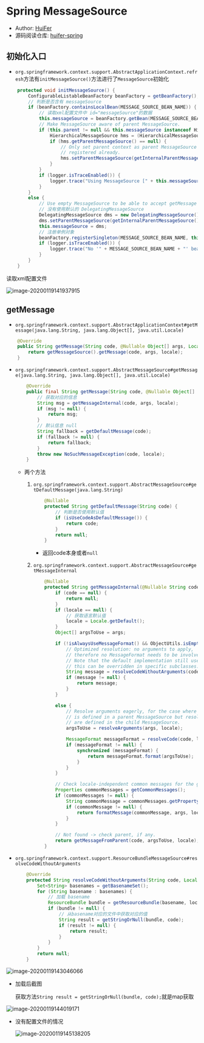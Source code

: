 # Spring MessageSource
- Author: [HuiFer](https://github.com/huifer)
- 源码阅读仓库: [huifer-spring](https://github.com/huifer/spring-framework-read)

## 初始化入口
- `org.springframework.context.support.AbstractApplicationContext.refresh`方法有`initMessageSource()`方法进行了`MessageSource`初始化



```java
    protected void initMessageSource() {
        ConfigurableListableBeanFactory beanFactory = getBeanFactory();
        // 判断是否含有 messageSource
        if (beanFactory.containsLocalBean(MESSAGE_SOURCE_BEAN_NAME)) {
            // 读取xml配置文件中 id="messageSource"的数据
            this.messageSource = beanFactory.getBean(MESSAGE_SOURCE_BEAN_NAME, MessageSource.class);
            // Make MessageSource aware of parent MessageSource.
            if (this.parent != null && this.messageSource instanceof HierarchicalMessageSource) {
                HierarchicalMessageSource hms = (HierarchicalMessageSource) this.messageSource;
                if (hms.getParentMessageSource() == null) {
                    // Only set parent context as parent MessageSource if no parent MessageSource
                    // registered already.
                    hms.setParentMessageSource(getInternalParentMessageSource());
                }
            }
            if (logger.isTraceEnabled()) {
                logger.trace("Using MessageSource [" + this.messageSource + "]");
            }
        }
        else {
            // Use empty MessageSource to be able to accept getMessage calls.
            // 没有使用默认的 DelegatingMessageSource
            DelegatingMessageSource dms = new DelegatingMessageSource();
            dms.setParentMessageSource(getInternalParentMessageSource());
            this.messageSource = dms;
            // 注册单例对象
            beanFactory.registerSingleton(MESSAGE_SOURCE_BEAN_NAME, this.messageSource);
            if (logger.isTraceEnabled()) {
                logger.trace("No '" + MESSAGE_SOURCE_BEAN_NAME + "' bean, using [" + this.messageSource + "]");
            }
        }
    }

```





读取xml配置文件

![image-20200119141937915](/images/spring/image-20200119141937915.png)







## getMessage

- `org.springframework.context.support.AbstractApplicationContext#getMessage(java.lang.String, java.lang.Object[], java.util.Locale)`

```java
    @Override
    public String getMessage(String code, @Nullable Object[] args, Locale locale) throws NoSuchMessageException {
        return getMessageSource().getMessage(code, args, locale);
    }

```

- `org.springframework.context.support.AbstractMessageSource#getMessage(java.lang.String, java.lang.Object[], java.util.Locale)`

  ```java
      @Override
      public final String getMessage(String code, @Nullable Object[] args, Locale locale) throws NoSuchMessageException {
          // 获取对应的信息
          String msg = getMessageInternal(code, args, locale);
          if (msg != null) {
              return msg;
          }
          // 默认信息 null
          String fallback = getDefaultMessage(code);
          if (fallback != null) {
              return fallback;
          }
          throw new NoSuchMessageException(code, locale);
      }
  
  ```

  - 两个方法

    1. `org.springframework.context.support.AbstractMessageSource#getDefaultMessage(java.lang.String)`

       ```java
           @Nullable
           protected String getDefaultMessage(String code) {
               // 判断是否使用默认值
               if (isUseCodeAsDefaultMessage()) {
                   return code;
               }
               return null;
           }
       
       ```

       - 返回code本身或者`null`

    2. `org.springframework.context.support.AbstractMessageSource#getMessageInternal`

       ```JAVA
           @Nullable
           protected String getMessageInternal(@Nullable String code, @Nullable Object[] args, @Nullable Locale locale) {
               if (code == null) {
                   return null;
               }
               if (locale == null) {
                   // 获取语言默认值
                   locale = Locale.getDefault();
               }
               Object[] argsToUse = args;
       
               if (!isAlwaysUseMessageFormat() && ObjectUtils.isEmpty(args)) {
                   // Optimized resolution: no arguments to apply,
                   // therefore no MessageFormat needs to be involved.
                   // Note that the default implementation still uses MessageFormat;
                   // this can be overridden in specific subclasses.
                   String message = resolveCodeWithoutArguments(code, locale);
                   if (message != null) {
                       return message;
                   }
               }
       
               else {
                   // Resolve arguments eagerly, for the case where the message
                   // is defined in a parent MessageSource but resolvable arguments
                   // are defined in the child MessageSource.
                   argsToUse = resolveArguments(args, locale);
       
                   MessageFormat messageFormat = resolveCode(code, locale);
                   if (messageFormat != null) {
                       synchronized (messageFormat) {
                           return messageFormat.format(argsToUse);
                       }
                   }
               }
       
               // Check locale-independent common messages for the given message code.
               Properties commonMessages = getCommonMessages();
               if (commonMessages != null) {
                   String commonMessage = commonMessages.getProperty(code);
                   if (commonMessage != null) {
                       return formatMessage(commonMessage, args, locale);
                   }
               }
       
               // Not found -> check parent, if any.
               return getMessageFromParent(code, argsToUse, locale);
           }
       
       ```

       

- `org.springframework.context.support.ResourceBundleMessageSource#resolveCodeWithoutArguments`

  ```JAVA
      @Override
      protected String resolveCodeWithoutArguments(String code, Locale locale) {
          Set<String> basenames = getBasenameSet();
          for (String basename : basenames) {
              // 加载 basename
              ResourceBundle bundle = getResourceBundle(basename, locale);
              if (bundle != null) {
                  // 从basename对应的文件中获取对应的值
                  String result = getStringOrNull(bundle, code);
                  if (result != null) {
                      return result;
                  }
              }
          }
          return null;
      }
  
  ```

  





![image-20200119143046066](/images/spring/image-20200119143046066.png)



- 加载后截图

  获取方法`String result = getStringOrNull(bundle, code);`就是map获取

![image-20200119144019171](/images/spring/image-20200119144019171.png)





- 没有配置文件的情况

  ![image-20200119145138205](/images/spring/image-20200119145138205.png)